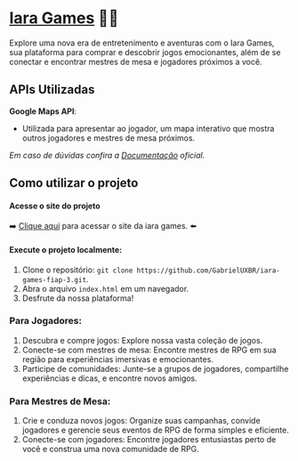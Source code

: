 # [Iara Games]() 🧜‍♀️

Explore uma nova era de entretenimento e aventuras com o Iara Games, sua plataforma para comprar e descobrir jogos emocionantes, além de se conectar e encontrar mestres de mesa e jogadores próximos a você.

## APIs Utilizadas

**Google Maps API**:
  - Utilizada para apresentar ao jogador, um mapa interativo que mostra outros jogadores e mestres de mesa próximos.

*Em caso de dúvidas confira a [Documentação](https://developers.google.com/maps/documentation?hl=pt-br) oficial.*

## Como utilizar o projeto

#### Acesse o site do projeto

➡️ [Clique aqui](https://GabrielUXBR.github.io/iara-games-fiap-3/) para acessar o site da iara games. ⬅️

#### Execute o projeto localmente:
1. Clone o repositório: `git clone https://github.com/GabrielUXBR/iara-games-fiap-3.git`.
2. Abra o arquivo `index.html` em um navegador.
3. Desfrute da nossa plataforma!

### Para Jogadores:
1. Descubra e compre jogos: Explore nossa vasta coleção de jogos.
2. Conecte-se com mestres de mesa: Encontre mestres de RPG em sua região para experiências imersivas e emocionantes.
3. Participe de comunidades: Junte-se a grupos de jogadores, compartilhe experiências e dicas, e encontre novos amigos.

### Para Mestres de Mesa:
1. Crie e conduza novos jogos: Organize suas campanhas, convide jogadores e gerencie seus eventos de RPG de forma simples e eficiente.
2. Conecte-se com jogadores: Encontre jogadores entusiastas perto de você e construa uma nova comunidade de RPG.
